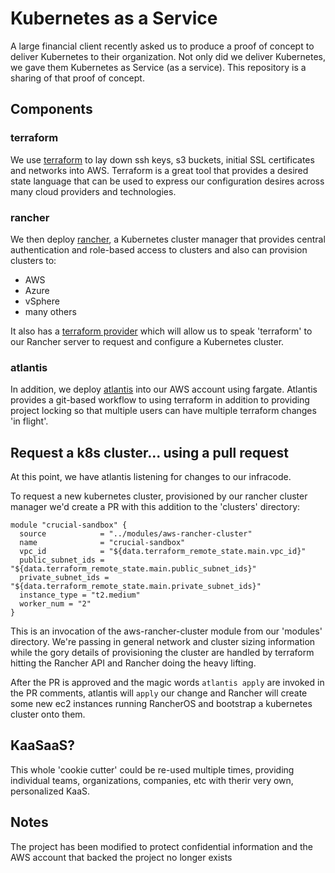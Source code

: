 # Kubernetes as a Service

A large financial client recently asked us to produce a proof of concept to deliver Kubernetes to their organization. Not only did we deliver Kubernetes, we gave them Kubernetes as Service (as a service).  This repository is a sharing of that proof of concept.

## Components

### terraform

We use [terraform](http://terraform.io) to lay down ssh keys, s3 buckets, initial SSL certificates and networks into AWS. Terraform is a great tool that provides a desired state language that can be used to express our configuration desires across many cloud providers and technologies.

### rancher

We then deploy [rancher](https://rancher.com), a Kubernetes cluster manager that provides central authentication and role-based access to clusters and also can provision clusters to:

* AWS
* Azure
* vSphere
* many others

It also has a [terraform provider](https://www.terraform.io/docs/providers/rancher2/index.html) which will allow us to speak 'terraform' to our Rancher server to request and configure a Kubernetes cluster.

### atlantis

In addition, we deploy [atlantis](http://runatlantis.io) into our AWS account using fargate. Atlantis provides a git-based workflow to using terraform in addition to providing project locking so that multiple users can have multiple terraform changes 'in flight'.

## Request a k8s cluster... using a pull request

At this point, we have atlantis listening for changes to our infracode. 

To request a new kubernetes cluster, provisioned by our rancher cluster manager we'd create a PR with this addition to the 'clusters' directory:

```hcl
module "crucial-sandbox" {
  source            = "../modules/aws-rancher-cluster"
  name              = "crucial-sandbox"
  vpc_id            = "${data.terraform_remote_state.main.vpc_id}"
  public_subnet_ids = "${data.terraform_remote_state.main.public_subnet_ids}"
  private_subnet_ids = "${data.terraform_remote_state.main.private_subnet_ids}"
  instance_type = "t2.medium"
  worker_num = "2"
}
```

This is an invocation of the aws-rancher-cluster module from our 'modules' directory. We're passing in general network and cluster sizing information while the gory details of provisioning the cluster are handled by terraform hitting the Rancher API and Rancher doing the heavy lifting.

After the PR is approved and the magic words `atlantis apply` are invoked in the PR comments, atlantis will `apply` our change and Rancher will create some new ec2 instances running RancherOS and bootstrap a kubernetes cluster onto them.

## KaaSaaS?

This whole 'cookie cutter' could be re-used multiple times, providing individual teams, organizations, companies, etc with therir very own, personalized KaaS.

## Notes

The project has been modified to protect confidential information and the AWS account that backed the project no longer exists
